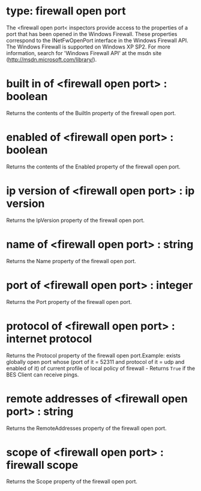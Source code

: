 # type: firewall open port

The &lt;firewall open port&lt; inspectors provide access to the properties of a port that has been opened in the Windows Firewall. These properties correspond to the INetFwOpenPort interface in the Windows Firewall API. The Windows Firewall is supported on Windows XP SP2. For more information, search for &#39;Windows Firewall API&#39; at the msdn site (http://msdn.microsoft.com/library/).

# built in of &lt;firewall open port&gt; : boolean

Returns the contents of the BuiltIn property of the firewall open port.

# enabled of &lt;firewall open port&gt; : boolean

Returns the contents of the Enabled property of the firewall open port.

# ip version of &lt;firewall open port&gt; : ip version

Returns the IpVersion property of the firewall open port.

# name of &lt;firewall open port&gt; : string

Returns the Name property of the firewall open port.

# port of &lt;firewall open port&gt; : integer

Returns the Port property of the firewall open port.

# protocol of &lt;firewall open port&gt; : internet protocol

Returns the Protocol property of the firewall open port.Example: exists globally open port whose (port of it = 52311 and protocol of it = udp and enabled of it) of current profile of local policy of firewall - Returns `True` if the BES Client can receive pings.

# remote addresses of &lt;firewall open port&gt; : string

Returns the RemoteAddresses property of the firewall open port.

# scope of &lt;firewall open port&gt; : firewall scope

Returns the Scope property of the firewall open port.
